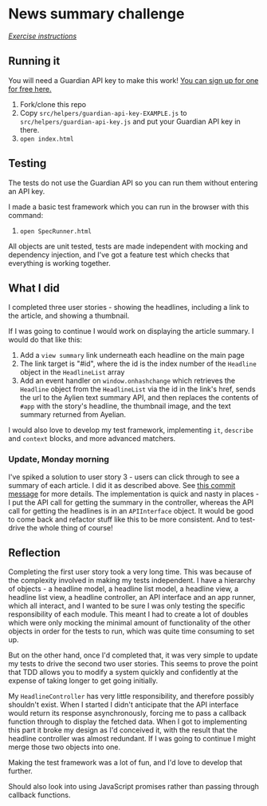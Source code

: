 # News summary challenge

*[Exercise instructions](instructions.md)*

## Running it

You will need a Guardian API key to make this work! [You can sign up for one for free here.](https://open-platform.theguardian.com/access/)

1. Fork/clone this repo
2. Copy `src/helpers/guardian-api-key-EXAMPLE.js` to `src/helpers/guardian-api-key.js` and put your Guardian API key in there.
3. `open index.html`

## Testing

The tests do not use the Guardian API so you can run them without entering an API key.

I made a basic test framework which you can run in the browser with this command:

1. `open SpecRunner.html`

All objects are unit tested, tests are made independent with mocking and dependency injection, and I've got a feature test which checks that everything is working together.

## What I did

I completed three user stories - showing the headlines, including a link to the article, and showing a thumbnail.

If I was going to continue I would work on displaying the article summary. I would do that like this:

1. Add a `view summary` link underneath each headline on the main page
2. The link target is "#id", where the id is the index number of the `Headline` object in the `HeadlineList` array
3. Add an event handler on `window.onhashchange` which retrieves the `Headline` object from the `HeadlineList` via the id in the link's href, sends the url to the Aylien text summary API, and then replaces the contents of `#app` with the story's headline, the thumbnail image, and the text summary returned from Ayelian.

I would also love to develop my test framework, implementing `it`, `describe` and `context` blocks, and more advanced matchers.

### Update, Monday morning

I've spiked a solution to user story 3 - users can click through to see a summary of each article. I did it as described above. See [this commit message](https://github.com/Hives/news-summary-challenge/commit/a6eac0335422a099912fddfe48e133f3c90c5b9d) for more details. The implementation is quick and nasty in places - I put the API call for getting the summary in the controller, whereas the API call for getting the headlines is in an `APIInterface` object. It would be good to come back and refactor stuff like this to be more consistent. And to test-drive the whole thing of course!

## Reflection

Completing the first user story took a very long time. This was because of the complexity involved in making my tests independent. I have a hierarchy of objects - a headline model, a headline list model, a headline view, a headline list view, a headline controller, an API interface and an app runner, which all interact, and I wanted to be sure I was only testing the specific responsibility of each module. This meant I had to create a lot of doubles which were only mocking the minimal amount of functionality of the other objects in order for the tests to run, which was quite time consuming to set up.

But on the other hand, once I'd completed that, it was very simple to update my tests to drive the second two user stories. This seems to prove the point that TDD allows you to modify a system quickly and confidently at the expense of taking longer to get going initially.

My `HeadlineController` has very little responsibility, and therefore possibly shouldn't exist. When I started I didn't anticipate that the API interface would return its response asynchronously, forcing me to pass a callback function through to display the fetched data. When I got to implementing this part it broke my design as I'd conceived it, with the result that the headline controller was almost redundant. If I was going to continue I might merge those two objects into one.

Making the test framework was a lot of fun, and I'd love to develop that further.

Should also look into using JavaScript promises rather than passing through callback functions.
